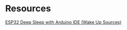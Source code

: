 # Resources

[ESP32 Deep Sleep with Arduino IDE (Wake Up Sources)](https://randomnerdtutorials.com/esp32-deep-sleep-arduino-ide-wake-up-sources/)